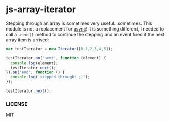 js-array-iterator
=================

Stepping through an array is sometimes very useful...sometimes. This module is not a replacement for [async](https://github.com/caolan/async)! it is something different, I needed to call a `.next()` method to continue the stepping and an event fired if the next array item is arrived:

```javascript
var testIterator = new Iterator([0,1,2,3,4,5]);

testIterator.on('next', function (element) {
  console.log(element);
  testIterator.next();
}).on('end', function () {
  console.log('stepped through! ;)');
});

testIterator.next();
``` 

### LICENSE

MIT